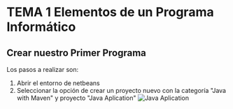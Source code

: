 # TEMA 1 Elementos de un Programa Informático
## Crear nuestro Primer Programa
Los pasos a realizar son: 
1. Abrir el entorno de netbeans
2. Seleccionar la opción de crear un proyecto nuevo con la categoría "Java with Maven" y proyecto "Java Aplication"
![Java Aplication](/Imagenes/JavaAplicattion.png)